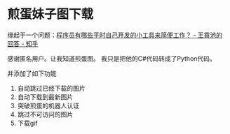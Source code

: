 # 煎蛋妹子图下载

缘起于一个问题：[程序员有哪些平时自己开发的小工具来简便工作？ - 王霄池的回答 - 知乎](http://www.zhihu.com/question/28485416/answer/41003505)

感谢匿名用户。让我知道煎蛋图。
我只是把他的C#代码转成了Python代码。

并添加了如下功能

1. 自动跳过已经下载的图片
2. 自动下载到最新图片
3. 突破煎蛋的机器人认证
4. 跳过不可访问的图片
5. 下载gif
